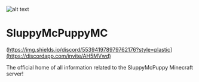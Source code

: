 ![alt text](https://i.imgur.com/bSTHZ11.png "Banner")
# SluppyMcPuppyMC
(https://img.shields.io/discord/553941978979762176?style=plastic](https://discordapp.com/invite/AH5MVwd)

The official home of all information related to the SluppyMcPuppy Minecraft server!

